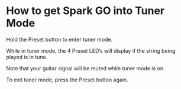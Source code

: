 # How to get Spark GO into Tuner Mode
Hold the Preset button to enter tuner mode.

While in tuner mode, the 4 Preset LED’s will display 
if the string being played is in tune.

Note that your guitar signal will be muted 
while tuner mode is on.

To exit tuner mode, press the Preset button again.
